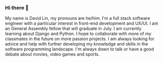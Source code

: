 ### Hi there 👋

My name is David Lin, my pronouns are he/him.
I'm a full stack software engineer with a particular interest in front-end development and UX/UI. I am an General Assembly fellow that will graduate in July. 
I am currently learning about Django and Python.
I hope to collaborate with more of my classmates in the future on more passion projects. 
I am always looking for advice and help with further developing my knowledge and skills in the software programming landscape. 
I'm always down to talk or have a good debate about movies, video games and sports. 

<!--
**Sergoto/Sergoto** is a ✨ _special_ ✨ repository because its `README.md` (this file) appears on your GitHub profile.

Here are some ideas to get you started:

- 🔭 I’m currently working on ...
- 🌱 I’m currently learning ...
- 👯 I’m looking to collaborate on ...
- 🤔 I’m looking for help with ...
- 💬 Ask me about ...
- 📫 How to reach me: ...
- 😄 Pronouns: ...
- ⚡ Fun fact: ...
-->
